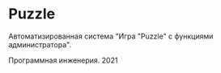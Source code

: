# Puzzle
Автоматизированная система "Игра "Puzzle" с функциями администратора".

Программная инженерия. 2021
